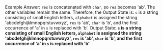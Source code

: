 Example Answer: 
`res` is concatenated with `char`, so `res` becomes 'ab'. The other variables remain the same. Therefore, the Output State is: `s` is a string consisting of small English letters, `alphabet` is assigned the string 'abcdefghijklmnopqrstuvwxyz', `res` is 'ab', `char` is 'b', and the first occurrence of 'a' in `s` is replaced with 'b'.
Output State: **`s` is a string consisting of small English letters, `alphabet` is assigned the string 'abcdefghijklmnopqrstuvwxyz', `res` is 'ab', `char` is 'b', and the first occurrence of 'a' in `s` is replaced with 'b'**